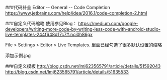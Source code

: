 ###代码补全 Editor -- General -- Code Completion
https://www.jetbrains.com/help/idea/2016.1/code-completion-2.html

###自定义代码缩略 使用参见Blog： https://medium.com/google-developers/writing-more-code-by-writing-less-code-with-android-studio-live-templates-244f648d17c7#.nci0h86gx

File > Settings > Editor > Live Templates. 里面已经勾选了很多默认设置的缩略

添加示例.jpg

###自定义模板 http://blog.csdn.net/lmj623565791/article/details/51592043 http://blog.csdn.net/lmj623565791/article/details/51635533